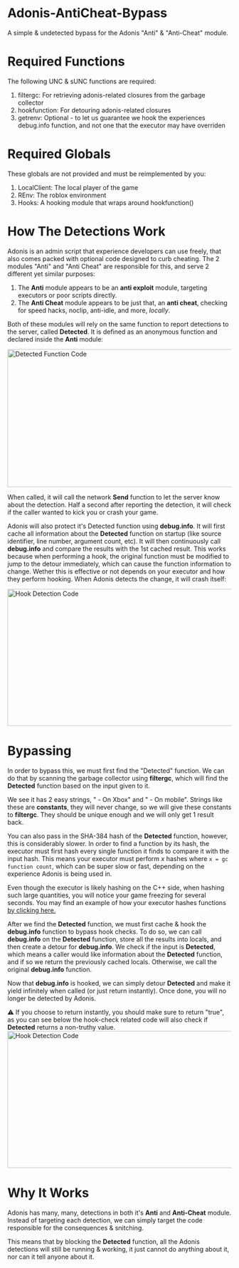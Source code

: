 # Adonis-AntiCheat-Bypass
A simple &amp; undetected bypass for the Adonis "Anti" & "Anti-Cheat" module.

# Required Functions
The following UNC & sUNC functions are required:

1. filtergc: For retrieving adonis-related closures from the garbage collector
2. hookfunction: For detouring adonis-related closures
3. getrenv: Optional - to let us guarantee we hook the experiences debug.info function, and not one that the executor may have overriden

# Required Globals
These globals are not provided and must be reimplemented by you:

1. LocalClient: The local player of the game
2. REnv: The roblox environment
3. Hooks: A hooking module that wraps around hookfunction()

# How The Detections Work

Adonis is an admin script that experience developers can use freely, that also comes packed with optional code designed to curb cheating. The 2 modules "Anti" and "Anti Cheat" are responsible for this, and serve 2 different yet similar purposes:

1. The **Anti** module appears to be an **anti exploit** module, targeting executors or poor scripts directly.
2. The **Anti Cheat** module appears to be just that, an **anti cheat**, checking for speed hacks, noclip, anti-idle, and more, *locally*.

Both of these modules will rely on the same function to report detections to the server, called **Detected**. It is defined as an anonymous function and declared inside the **Anti** module:

<img width="1599" height="310" alt="Detected Function Code" src="https://github.com/user-attachments/assets/f534575a-9ea8-4273-b351-32065462c414" />


When called, it will call the network **Send** function to let the server know about the detection. Half a second after reporting the detection, it will check if the caller wanted to kick you or crash your game.

Adonis will also protect it's Detected function using **debug.info**. It will first cache all information about the **Detected** function on startup (like source identifier, line number, argument count, etc). It will then continuously call **debug.info** and compare the results with the 1st cached result. This works because when performing a hook, the original function must be modified to jump to the detour immediately, which can cause the function information to change. Wether this is effective or not depends on your executor and how they perform hooking. When Adonis detects the change, it will crash itself:

<img width="881" height="308" alt="Hook Detection Code" src="https://github.com/user-attachments/assets/408bfa5b-549e-4038-adf6-daf4fbefa79c" />


# Bypassing

In order to bypass this, we must first find the "Detected" function. We can do that by scanning the garbage collector using **filtergc**, which will find the **Detected** function based on the input given to it.

We see it has 2 easy strings, " - On Xbox" and " - On mobile". Strings like these are **constants**, they will never change, so we will give these constants to **filtergc**. They should be unique enough and we will only get 1 result back.

You can also pass in the SHA-384 hash of the **Detected** function, however, this is considerably slower. In order to find a function by its hash, the executor must first hash every single function it finds to compare it with the input hash. This means your executor must perform *x* hashes where `x = gc function count`, which can be super slow or fast, depending on the experience Adonis is being used in.

Even though the executor is likely hashing on the C++ side, when hashing such large quantities, you will notice your game freezing for several seconds. You may find an example of how your executor hashes functions [by clicking here.](https://rubis.app/view/?scrap=mwDweOS6zirsPJtc&type=cpp)

After we find the **Detected** function, we must first cache & hook the **debug.info** function to bypass hook checks. To do so, we can call **debug.info** on the **Detected** function, store all the results into locals, and then create a detour for **debug.info**. We check if the input is **Detected**, which means a caller would like information about the **Detected** function, and if so we return the previously cached locals. Otherwise, we call the original **debug.info** function.

Now that **debug.info** is hooked, we can simply detour **Detected** and make it yield infinitely when called (or just return instantly). Once done, you will no longer be detected by Adonis.

⚠️ If you choose to return instantly, you should make sure to return "true", as you can see below the hook-check related code will also check if **Detected** returns a non-truthy value.
<img width="881" height="308" alt="Hook Detection Code" src="https://github.com/user-attachments/assets/408bfa5b-549e-4038-adf6-daf4fbefa79c" />

# Why It Works

Adonis has many, many, detections in both it's **Anti** and **Anti-Cheat** module. Instead of targeting each detection, we can simply target the code responsible for the consequences & snitching.

This means that by blocking the **Detected** function, all the Adonis detections will still be running & working, it just cannot do anything about it, nor can it tell anyone about it.
